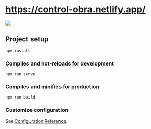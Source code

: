 # https://control-obra.netlify.app/

![](https://user-images.githubusercontent.com/68760595/128254866-00c279b2-29ac-4272-843b-572b9ee96041.PNG)

## Project setup

```
npm install
```

### Compiles and hot-reloads for development

```
npm run serve
```

### Compiles and minifies for production

```
npm run build
```

### Customize configuration

See [Configuration Reference](https://cli.vuejs.org/config/).

